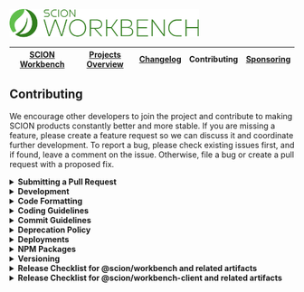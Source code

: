 <a href="/README.md"><img src="/resources/branding/scion-workbench-banner.svg" height="50" alt="SCION Workbench"></a>

| [SCION Workbench][menu-home] | [Projects Overview][menu-projects-overview] | [Changelog][menu-changelog] | Contributing | [Sponsoring][menu-sponsoring] |  
| --- | --- | --- | --- | --- |

## Contributing
We encourage other developers to join the project and contribute to making SCION products constantly better and more stable. If you are missing a feature, please create a feature request so we can discuss it and coordinate further development. To report a bug, please check existing issues first, and if found, leave a comment on the issue. Otherwise, file a bug or create a pull request with a proposed fix.

<details>
  <summary><strong>Submitting a Pull Request</strong></summary>
  <br>
  
This section explains how to submit a pull request.

1. Login to your GitHub account and fork the `SchweizerischeBundesbahnen/scion-workbench` repo.
1. Make your changes in a new Git branch. Name your branch in the form `issue/123` with `123` as the related GitHub issue number. Before submitting the pull request, please make sure that you comply with our coding and commit guidelines.
1. Run the command `npm run before-push` to make sure that the project builds, passes all tests, and has no lint violations. Alternatively, you can also run the commands one by one, as following:
   - `npm run lint`\
      Lints all project files.
   - `npm run build`\
      Builds the project and related artifacts.
   - `npm run test:headless`\
      Runs all unit tests.
   - `npm run e2e:headless`\
      Runs all end-to-end tests.
1. Commit your changes using a descriptive commit message that follows our commit guidelines.
1. Before submitting the pull request, ensure to have rebased your branch based on the master branch as we stick to the rebase policy to keep the repository history linear. 
1. Push your branch to your fork on GitHub. In GitHub, send a pull request to `scion-workbench:master`.
1. If we suggest changes, please amend your commit and force push it to your GitHub repository.

> When we receive a pull request, we will carefully review it and suggest changes if necessary. This may require triage and several iterations. Therefore, we kindly ask you to discuss proposed changes with us in advance via the GitHub issue.

</details>

<details>
  <summary><strong>Development</strong></summary>
  <br>

Make sure to use Node.js version 16.16.0 for contributing to SCION. We suggest using [Node Version Manager](https://github.com/nvm-sh/nvm) if you need different Node.js versions for other projects.

For development, you can uncomment the section `PATH-OVERRIDE-FOR-DEVELOPMENT` in `tsconfig.json`. This allows running tests or serving applications without having to build dependent modules first.

The following is a summary of commands useful for development of `scion-workbench`. See file `package.json` for a complete list of available NPM scripts.

> Before you start development, we recommend that you build all projects using the `npm run build` command. Please make sure that path overrides are disabled in `tsconfig.json`. 
 
### Commands for working on the @scion/workbench library
 
- `npm run workbench:lint`\
  Lints the workbench source.

- `npm run workbench:build`\
  Builds the workbench source.

- `npm run workbench:test`\
  Runs unit tests of the workbench.

### Commands for working on the @scion/workbench-client library
 
- `npm run workbench-client:lint`\
  Lints the workbench-client source.

- `npm run workbench-client:build`\
  Builds the workbench-client source.

- `npm run workbench-client:test`\
  Runs unit tests of the workbench-client.
  
### Commands for running end-to-end tests

- `npm run e2e:run`\
  Runs end-to-end tests of the workbench and workbench-client. Prior to test execution, starts the testing app `workbench-testing-app` and two instances of the `workbench-client-testing-app`.

- `npm run e2e:debug`\
  Runs end-to-end tests of the workbench and workbench-client in debug mode. Prior to test execution, starts the testing app `workbench-testing-app` and two instances of the `workbench-client-testing-app`.

- `npm run e2e:lint`\
  Lints end-to-end tests.

### Commands for working on the testing application

- `npm run start`\
  Serves the `workbench-testing-app` and two instances of the `workbench-client-testing-app`. Open the page http://localhost:4200 to load the workbench host app into your browser.\
  Uncomment the section `PATH-OVERRIDE-FOR-DEVELOPMENT` in `tsconfig.json` to have hot module reloading support.

- `npm run workbench-testing-app:lint`\
  Lints the `workbench-testing-app`.

- `npm run workbench-client-testing-app:lint`\
  Lints the `workbench-client-testing-app`.

### Commands for generating the project documentation

We generate separate changelogs for the packages `@scion/workbench` and `@scion/workbench-client` because of their independent release cycles.

- `npm run workbench:changelog`\
  Use to generate the changelog for `@scion/workbench` based on the commit history. Only commits that involve files under `projects/scion/workbench` are included in the changelog. The output is written to `CHANGELOG_WORKBENCH.md`, which will be included in `docs/site/changelog-workbench/changelog.md` using the template `docs/site/changelog-workbench/changelog.template.md`. 
- `npm run workbench-client:changelog`\
  Use to generate the changelog for `@scion/workbench-client` based on the commit history. Only commits that involve files under `projects/scion/workbench-client` are included in the changelog. The output is written to `CHANGELOG_WORKBENCH_CLIENT.md`, which will be included in `docs/site/changelog-workbench-client/changelog.md` using the template `docs/site/changelog-workbench-client/changelog.template.md`. 

</details>

<details>
  <summary><strong>Code Formatting</strong></summary>
  <br>

To ensure consistency within our code base, please use the following formatting settings.  
  
- **For IntelliJ IDEA**\
  Import the code style settings of `.editorconfig.intellij.xml` located in the project root.

- **For other IDEs**\
  Import the code style settings of `.editorconfig` located in the project root.
  
</details>

<details>
  <summary><strong>Coding Guidelines</strong></summary>
  <br>
  
In additional to the linting rules, we have the following conventions:

- We believe in the [Best practices for a clean and performant Angular application](https://medium.freecodecamp.org/best-practices-for-a-clean-and-performant-angular-application-288e7b39eb6f) and the [Angular Style Guide](https://angular.io/guide/styleguide).
- We expect line endings to be Unix style (LF) only. Please check your Git settings to not convert line endings to CRLF. You can run the following command to find files with `windows-style` line endings: `find . -type f | xargs file | grep CRLF`.
- Observable names are suffixed with the dollar sign (`$`) to indicate that it is an `Observable` which we must subscribe to and unsubscribe from.
- We use explicit public and private visibility modifiers (except for constructors) to make the code more explicit.
- We prefix private members with an underscore.
- We write each RxJS operator on a separate line, except when piping a single RxJS operator. Then, we write it on the same line as the pipe method.
- We avoid nested RxJS subscriptions.
- We document all public API methods, constants, functions, classes or interfaces.
- We structure the CSS selectors in CSS files similar to the structure of the companion HTML file and favor the direct descendant selector (`>`) over the non-restrictive descendant selector (` `), except if there are good reasons not to do it. This gives us a visual by only reading the CSS file. 
- When referencing CSS classes from within E2E tests, we always prefix them with `e2e-`. We never reference e2e prefixed CSS classes in stylesheets.

</details>

<details>
  <summary><strong>Commit Guidelines</strong></summary>
  <br>
  
We believe in a compact and well written Git commit history. Every commit should be a logically separated changeset. We use the commit messages to generate the changelog.
 
Each commit message consists of a **header**, a **summary** and a **footer**.  The header has a special format that includes a **type**, an optional **scope**, and a **subject**, as following:

```
<type>(<scope>): <subject>

[optional summary]

[optional footer]
```

<details>
  <summary><strong>Type</strong></summary>
  
- `feat`: new feature
- `fix`: bug fix
- `docs`: changes to the documentation
- `refactor`: changes that neither fixes a bug nor adds a feature
- `perf`: changes that improve performance
- `test`: adding missing tests, refactoring tests; no production code change
- `chore`: other changes like formatting, updating the license, removal of deprecations, etc
- `deps`: changes related to updating dependencies
- `ci`: changes to our CI configuration files and scripts
- `revert`: revert of a previous commit
- `release`: publish a new release
</details>

<details>
  <summary><strong>Scope</strong></summary>
  
The scope should be the name of the NPM package or application affected by the change.

The following scopes are allowed:
  
- `workbench`: If the change affects the `@scion/workbench` NPM package.
- `workbench-client`: If the change affects the `@scion/workbench-client` NPM package.
- `workbench-testing-app`: If the change affects the internal testing app for the workbench.
- `workbench-client-testing-app`: If the change affects the internal testing app for the workbench client.
</details>


<details>
  <summary><strong>Subject</strong></summary>
  
The subject contains a succinct description of the change and follows the following rules:
- written in the imperative, present tense ("change" not "changed" nor "changes")
- starts with a lowercase letter
- has no punctuation at the end
</details>

<details>
  <summary><strong>Summary</strong></summary>
  
The summary describes the change. You can include the motivation for the change and contrast this with previous behavior.  
</details>

<details>
  <summary><strong>Footer</strong></summary>
  
In the footer, reference the GitHub issue and optionally close it with the `Closes` keyword, as following:

```
closes #123
```

And finally, add notes about breaking changes, if there are any. Breaking changes start with the keyword `BREAKING CHANGE: `. The rest of the commit message is then used to describe the breaking change and should contain information about the migration.
  
```
BREAKING CHANGE: Removed deprecated API for xy.

To migrate:
- do xy
- do xy
  ```
</details>

</details>


<details>
  <summary><strong>Deprecation Policy</strong></summary>
  <br>

You can deprecate API in any version. However, it will still be present in the next major release. Removal of deprecated API will occur only in a major release.

When deprecating API, mark it with the `@deprecated` JSDoc comment tag and include the current library version. Optionally, you can also specify which API to use instead, as following: 

```ts
/**
 * @deprecated since version 2.0. Use {@link otherMethod} instead.
 */
function someMethod(): void {
}

```  

</details>

<details>
  <summary><strong>Deployments</strong></summary>
  <br>
  
We deploy our documentations and applications to [Vercel](https://vercel.com/docs). Vercel is a cloud platform for static sites and serverless functions. Applications are deployed using the SCION collaborator account (scion.collaborator@gmail.com) under the [SCION organization](https://vercel.com/scion).

We have the following workbench related projects:
- https://vercel.com/scion/scion-workbench-client-api
- https://vercel.com/scion/scion-workbench-testing-app
- https://vercel.com/scion/scion-workbench-client-testing-app

</details>

<details>
  <summary><strong>NPM Packages</strong></summary>
  <br>
  
We publish our packages to the [NPM registry](https://www.npmjs.com/). Packages are published using the SCION collaborator account (scion.collaborator) under the [SCION organization](https://www.npmjs.com/org/scion).

We have the following workbench related packages:
- https://www.npmjs.com/package/@scion/workbench
- https://www.npmjs.com/package/@scion/workbench-client

</details>

<details>
  <summary><strong>Versioning</strong></summary>
  <br>  

We follow the same SemVer (Semantic Versioning) philosophy as Angular, with major versions being released at the same time as major versions of the Angular framework.

### Semantic Versioning Scheme (SemVer)

**Major Version:**\
Major versions contain breaking changes.

**Minor Version**\
Minor versions add new features or deprecate existing features without breaking changes.

**Patch Level**\
Patch versions fix bugs or optimize existing features without breaking changes. 
  
</details>

<details>
  <summary><strong>Release Checklist for @scion/workbench and related artifacts</strong></summary>
  <br>

This chapter describes the tasks to publish a new release for `@scion/workbench` to NPM.

1. Update `/projects/scion/workbench/package.json` with the new version.
1. Run `npm run workbench:changelog` to generate the changelog. Then, review the generated changelog carefully and correct typos and formatting errors, if any.
1. Commit the changed files using the following commit message: `release(workbench): vX.X.X`. Replace `X.X.X` with the current version. Later, when merging the branch into the master branch, a commit message of this format triggers the release action in our [GitHub Actions workflow][link-github-actions-workflow].
1. Push the commit to the branch `release/X.X.X` and submit a pull request to the master branch. Replace `X.X.X` with the current version.
1. When merged into the master branch, the release action in our [GitHub Actions workflow][link-github-actions-workflow] creates a Git release tag, publishes the package to NPM, and deploys related applications.
1. Verify that: 
   - **@scion/workbench** is published to: https://www.npmjs.com/package/@scion/workbench.
   - **Testing Apps** are deployed to:
      - https://scion-workbench-testing-app.vercel.app
      - https://scion-workbench-client-testing-app1.vercel.app (contributes microfrontends)
      - https://scion-workbench-client-testing-app2.vercel.app (contributes microfrontends)

</details>

<details>
  <summary><strong>Release Checklist for @scion/workbench-client and related artifacts</strong></summary>
  <br>

This chapter describes the tasks to publish a new release for `@scion/workbench-client` to NPM.

1. Update `/projects/scion/workbench-client/package.json` with the new version.
1. Run `npm run workbench-client:changelog` to generate the changelog. Then, review the generated changelog carefully and correct typos and formatting errors, if any.
1. Commit the changed files using the following commit message: `release(workbench-client): vX.X.X`. Replace `X.X.X` with the current version. Later, when merging the branch into the master branch, a commit message of this format triggers the release action in our [GitHub Actions workflow][link-github-actions-workflow].
1. Push the commit to the branch `release/workbench-client-X.X.X` and submit a pull request to the master branch. Replace `X.X.X` with the current version.
1. When merged into the master branch, the release action in our [GitHub Actions workflow][link-github-actions-workflow] creates a Git release tag, publishes the package to NPM, and deploys related applications.
1. Verify that: 
   - **@scion/workbench-client** is published to: https://www.npmjs.com/package/@scion/workbench-client.
   - **Testing Apps** are deployed to:
      - https://scion-workbench-testing-app.vercel.app
      - https://scion-workbench-client-testing-app1.vercel.app (contributes microfrontends)
      - https://scion-workbench-client-testing-app2.vercel.app (contributes microfrontends)
   - **API Documentation (TypeDoc)** is deployed to: 
      - https://scion-workbench-client-api.vercel.app
      - https://scion-workbench-client-api-vX-X-X.vercel.app
</details>

[link-github-actions-workflow]: https://github.com/SchweizerischeBundesbahnen/scion-workbench/actions

[menu-home]: /README.md
[menu-projects-overview]: /docs/site/projects-overview.md
[menu-changelog]: /docs/site/changelog.md
[menu-contributing]: /CONTRIBUTING.md
[menu-sponsoring]: /docs/site/sponsoring.md
